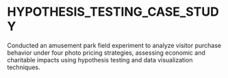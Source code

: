 # HYPOTHESIS_TESTING_CASE_STUDY
Conducted an amusement park field experiment to analyze visitor purchase behavior under four photo pricing strategies, assessing economic and charitable impacts using hypothesis testing and data visualization techniques.
